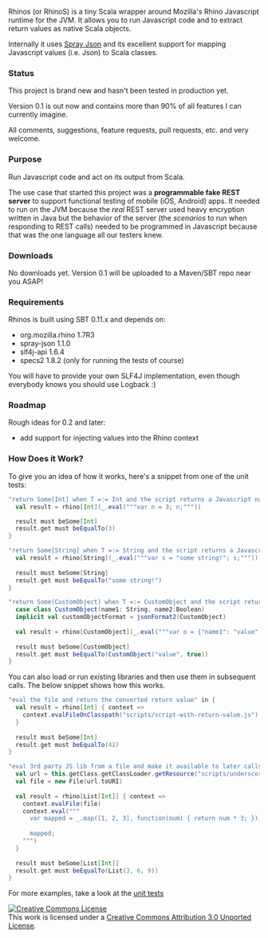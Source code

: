 Rhinos (or RhinoS) is a tiny Scala wrapper around Mozilla's Rhino Javascript runtime for the JVM. It allows you to run Javascript code and to extract return values as native Scala objects.

Internally it uses [Spray Json](https://github.com/spray/spray-json) and its excellent support for mapping Javascript values (i.e. Json) to Scala classes.


### Status
This project is brand new and hasn't been tested in production yet.

Version 0.1 is out now and contains more than 90% of all features I can currently imagine.

All comments, suggestions, feature requests, pull requests, etc. and very welcome.


### Purpose
Run Javascript code and act on its output from Scala.

The use case that started this project was a __programmable fake REST server__ to support functional testing of mobile (iOS, Android) apps. It needed to run on the JVM because the _real_ REST server used heavy encryption written in Java but the behavior of the server (the _scenarios_ to run when responding to REST calls) needed to be programmed in Javascript because that was the one language all our testers knew.


### Downloads
No downloads yet. Version 0.1 will be uploaded to a Maven/SBT repo near you ASAP!


### Requirements
Rhinos is built using SBT 0.11.x and depends on:

- org.mozilla.rhino 1.7R3
- spray-json 1.1.0
- slf4j-api 1.6.4
- specs2 1.8.2 (only for running the tests of course)

You will have to provide your own SLF4J implementation, even though everybody knows you should use Logback :)


### Roadmap
Rough ideas for 0.2 and later:

- add support for injecting values into the Rhino context


### How Does it Work?
To give you an idea of how it works, here's a snippet from one of the unit tests:

```scala
"return Some[Int] when T =:= Int and the script returns a Javascript number" in {
  val result = rhino[Int](_.eval("""var n = 3; n;"""))

  result must beSome[Int]
  result.get must beEqualTo(3)
}

"return Some[String] when T =:= String and the script returns a Javascript string" in {
  val result = rhino[String](_.eval("""var s = "some string!"; s;"""))
  
  result must beSome[String]
  result.get must beEqualTo("some string!")
}

"return Some(CustomObject) when T =:= CustomObject and the script returns a Javascript object" in {
  case class CustomObject(name1: String, name2:Boolean)
  implicit val customObjectFormat = jsonFormat2(CustomObject)
  
  val result = rhino[CustomObject](_.eval("""var o = {"name1": "value", "name2": true}; o;"""))
  
  result must beSome[CustomObject]
  result.get must beEqualTo(CustomObject("value", true))
}
```

You can also load or run existing libraries and then use them in subsequent calls. The below snippet shows how this works.

```scala
"eval the file and return the converted return value" in {
  val result = rhino[Int] { context =>
    context.evalFileOnClasspath("scripts/script-with-return-value.js")
  }
  
  result must beSome[Int]
  result.get must beEqualTo(42)
}

"eval 3rd party JS lib from a file and make it available to later calls to eval()" in {
  val url = this.getClass.getClassLoader.getResource("scripts/underscore.js")
  val file = new File(url.toURI)
  
  val result = rhino[List[Int]] { context =>
    context.evalFile(file)
    context.eval("""
      var mapped = _.map([1, 2, 3], function(num) { return num * 3; });
      
      mapped;
    """)
  }
  
  result must beSome[List[Int]]
  result.get must beEqualTo(List(3, 6, 9))
}
```

For more examples, take a look at the [unit tests](https://github.com/agemooij/rhinos/blob/master/src/test/scala/com/scalapeno/rhinos/RhinosSpec.scala)

<a rel="license" href="http://creativecommons.org/licenses/by/3.0/">
    <img alt="Creative Commons License" style="border-width:0" src="http://i.creativecommons.org/l/by/3.0/88x31.png" />
</a>
<br />
This work is licensed under a 
<a rel="license" href="http://creativecommons.org/licenses/by/3.0/">Creative Commons Attribution 3.0 Unported License</a>.
